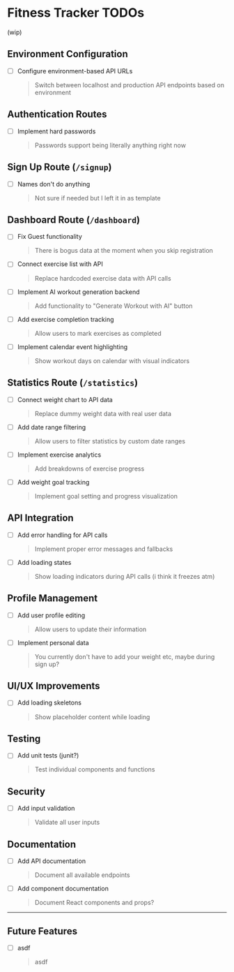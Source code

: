 # Fitness Tracker TODOs
(wip)
## Environment Configuration
- [ ] Configure environment-based API URLs
  > Switch between localhost and production API endpoints based on environment

## Authentication Routes
- [ ] Implement hard passwords
  > Passwords support being literally anything right now
  
## Sign Up Route (`/signup`)
- [ ] Names don't do anything
    > Not sure if needed but I left it in as template


## Dashboard Route (`/dashboard`)

- [ ] Fix Guest functionality
  > There is bogus data at the moment when you skip registration

- [ ] Connect exercise list with API
  > Replace hardcoded exercise data with API calls

- [ ] Implement AI workout generation backend
  > Add functionality to "Generate Workout with AI" button

- [ ] Add exercise completion tracking
  > Allow users to mark exercises as completed

- [ ] Implement calendar event highlighting
  > Show workout days on calendar with visual indicators

## Statistics Route (`/statistics`)
- [ ] Connect weight chart to API data
  > Replace dummy weight data with real user data

- [ ] Add date range filtering
  > Allow users to filter statistics by custom date ranges

- [ ] Implement exercise analytics
  > Add breakdowns of exercise progress

- [ ] Add weight goal tracking
  > Implement goal setting and progress visualization

## API Integration
- [ ] Add error handling for API calls
  > Implement proper error messages and fallbacks

- [ ] Add loading states
  > Show loading indicators during API calls (i think it freezes atm)

## Profile Management
- [ ] Add user profile editing
  > Allow users to update their information

- [ ] Implement personal data
  > You currently don't have to add your weight etc, maybe during sign up?

## UI/UX Improvements
- [ ] Add loading skeletons
  > Show placeholder content while loading
  
## Testing
- [ ] Add unit tests (junit?)
  > Test individual components and functions

## Security
- [ ] Add input validation
  > Validate all user inputs


## Documentation
- [ ] Add API documentation
  > Document all available endpoints

- [ ] Add component documentation
  > Document React components and props?


---
## Future Features
- [ ] asdf
  > asdf
  